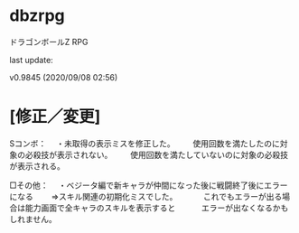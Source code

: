 # dbzrpg
ドラゴンボールZ RPG

last update:

v0.9845 (2020/09/08 02:56)

# [修正／変更]

Sコンボ：
　・未取得の表示ミスを修正した。
　　使用回数を満たしたのに対象の必殺技が表示されない。
　　使用回数を満たしていないのに対象の必殺技が表示される。

□その他：
　・ベジータ編で新キャラが仲間になった後に戦闘終了後にエラーになる
　　⇒スキル関連の初期化ミスでした。
　　　これでもエラーが出る場合は能力画面で全キャラのスキルを表示すると
　　　エラーが出なくなるかもしれません。
